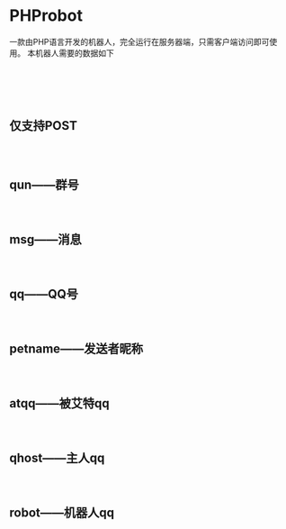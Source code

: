 # PHProbot
一款由PHP语言开发的机器人，完全运行在服务器端，只需客户端访问即可使用。
本机器人需要的数据如下<h1>

<br/>

<h2>仅支持POST<h2/>

<br/>

<a>qun——群号<a/>

<br/>

<a>msg——消息<a/>

<br/>

<a>qq——QQ号<a/>

<br/>

<a>petname——发送者昵称<a/>

<br/>

<a>atqq——被艾特qq<a/>

<br/>

<a>qhost——主人qq<a/>

<br/>

<a>robot——机器人qq<a/>
